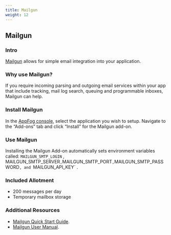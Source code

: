 ```yaml
---
title: Mailgun
weight: 12
---
```


## Mailgun

### Intro

[Mailgun]() allows for simple email integration into your application.

### Why use Mailgun?

If you require incoming parsing and outgoing email services within your app that include tracking, mail log search, queuing and programmable inboxes, Mailgun can help.

### Install Mailgun

In the [AppFog console](https://console.appfog.com/), select the application you wish to setup.
Navigate to the “Add-ons” tab and click “Install” for the Mailgun add-on.

### Use Mailgun

Installing the Mailgun Add-on automatically sets environment variables called:
`MAILGUN_SMTP_LOGIN` , MAILGUN_SMTP_SERVER` , `MAILGUN_SMTP_PORT` , `MAILGUN_SMTP_PASSWORD` , and  `MAILGUN_API_KEY` .

### Included Allotment

* 200 messages per day
* Temporary mailbox storage

### Additional Resources

* [Mailgun Quick Start Guide](http://documentation.mailgun.net/quickstart.html).
* [Mailgun User Manual](http://documentation.mailgun.net/user_manual.html).
